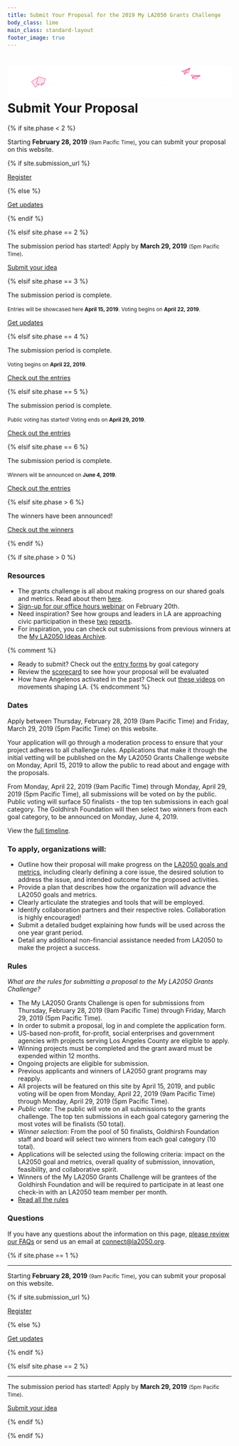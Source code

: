 ```yaml
---
title: Submit Your Proposal for the 2019 My LA2050 Grants Challenge
body_class: lime
main_class: standard-layout
footer_image: true
---
```


<h1>
  <img src="/assets/images/city-strawberry.svg" alt="" />
  Submit Your Proposal
</h1>

{% if site.phase < 2 %}

<div class="introduction" markdown="1">

<p class="max-width: 23em">Starting <strong class="avoid-break">February 28, 2019</strong> <small class="avoid-break">(9am Pacific Time)</small>, <span class="avoid-break">you can submit your proposal on this website.</span></p>

{% if site.submission_url %}

<p class="action" markdown="1">
  <a href="{{ site.submission_url }}">Register</a>
</p>

{% else %}

<p class="action" markdown="1">
  <a href="{{ site.mailing_list_url }}">Get updates</a>
</p>

{% endif %}

</div>

{% elsif site.phase == 2 %}

<div class="introduction" markdown="1">

The submission period has started! Apply by <strong>March 29, 2019</strong> <small>(5pm Pacific Time)</small>.

<p class="action" markdown="1">
  <a href="{{ site.submission_url }}">Submit your idea</a>
</p>

</div>

{% elsif site.phase == 3 %}

<div class="introduction" markdown="1">

The submission period is complete.

<small>
Entries will be showcased here <strong>April 15, 2019</strong>. 
Voting begins on
<span class="avoid-break">
  <strong>April 22, 2019</strong>.
</span>
</small>

<p class="action" markdown="1">
  <a href="{{ site.mailing_list_url }}">Get updates</a>
</p>

</div>

{% elsif site.phase == 4 %}

<div class="introduction" markdown="1">

The submission period is complete.

<small>
Voting begins on
<span class="avoid-break">
  <strong>April 22, 2019</strong>.
</span>
</small>

<p class="action" markdown="1">
  <a href="/entries/">Check out the entries</a>
</p>

</div>

{% elsif site.phase == 5 %}

<div class="introduction" markdown="1">

The submission period is complete.

<p style="max-width: 25em">
  <small>
  Public voting has started!
  Voting ends on
  <span class="avoid-break">
    <strong>April 29, 2019</strong>.
  </span>
  </small>
</p>

<p class="action" markdown="1">
  <a href="/entries/">Check out the entries</a>
</p>

</div>

{% elsif site.phase == 6 %}

<div class="introduction" markdown="1">

The submission period is complete.

<small>
  Winners will be announced on 
  <span class="avoid-break">
    <strong>June 4, 2019</strong>.
  </span>
</small>

<p class="action" markdown="1">
  <a href="/entries/">Check out the entries</a>
</p>

</div>

{% elsif site.phase > 6 %}

<div class="introduction" markdown="1">

The winners have been announced!

<p class="action" markdown="1">
  <a href="/winners/">Check out the winners</a>
</p>

</div>

{% endif %}


{% if site.phase > 0 %}


### Resources

* The grants challenge is all about making progress on our shared goals and metrics. Read about them [here](http://la2050.s3-us-west-1.amazonaws.com/reports/1/pdfs/vision_for_a_successful_los_angeles.pdf?1441226432). 
* <a href="https://docs.google.com/forms/d/e/1FAIpQLSf4drDm6lKpmJudzHY8GYbXHvCszKoGuQUZsPR5TXc54OvDIQ/viewform">Sign-up for our office hours webinar</a> on February 20th. 
* Need inspiration? See how groups and leaders in LA are approaching civic participation in these [two](http://la2050.s3-us-west-1.amazonaws.com/reports/12/pdfs/Braintrust_final_oct9.pdf?1508800325) [reports](http://la2050.s3-us-west-1.amazonaws.com/reports/10/pdfs/partyatthepollsreport_july18.pdf?1500421763). 
* For inspiration, you can check out submissions from previous winners at the [My LA2050 Ideas Archive](https://archive.la2050.org/search/?keywords=winner).

{% comment %}
* Ready to submit? Check out the [entry forms](https://drive.google.com/drive/folders/1gV-2RxzQrpUtkxas1qVsBtQswrb_ZwZg) by goal category
* Review the [scorecard](https://drive.google.com/file/d/1fu8ZgcMTKj53pJNK5S1ECb1mxKi3vgLN/view) to see how your proposal will be evaluated
* How have Angelenos activated in the past? Check out [these videos](https://www.facebook.com/LA2050/videos/vl.1855009431227001/1798255590244812/?type=1) on movements shaping LA. 
{% endcomment %}


### Dates

Apply between Thursday, February 28, 2019 (9am Pacific Time) and Friday, March 29, 2019 (5pm Pacific Time) on this website. 

Your application will go through a moderation process to ensure that your project adheres to all challenge rules. Applications that make it through the initial vetting will be published on the My LA2050 Grants Challenge website on Monday, April 15, 2019 to allow the public to read about and engage with the proposals.

From Monday, April 22, 2019 (9am Pacific Time) through Monday, April 29, 2019 (5pm Pacific Time), all submissions will be voted on by the public. Public voting will surface 50 finalists - the top ten submissions in each goal category. The Goldhirsh Foundation will then select two winners from each goal category, to be announced on Monday, June 4, 2019.

View the [full timeline](/timeline).


### To apply, organizations will:

* Outline how their proposal will make progress on the [LA2050 goals and metrics](/about/#goals), including clearly defining a core issue, the desired solution to address the issue, and intended outcome for the proposed activities.
* Provide a plan that describes how the organization will advance the LA2050 goals and metrics.
* Clearly articulate the strategies and tools that will be employed.
* Identify collaboration partners and their respective roles. Collaboration is highly encouraged!
* Submit a detailed budget explaining how funds will be used across the one year grant period.
* Detail any additional non-financial assistance needed from LA2050 to make the project a success.

### Rules

_What are the rules for submitting a proposal to the My LA2050 Grants Challenge?_

* The My LA2050 Grants Challenge is open for submissions from Thursday, February 28, 2019 (9am Pacific Time) through Friday, March 29, 2019 (5pm Pacific Time).
* In order to submit a proposal, log in and complete the application form.
* US-based non-profit, for-profit, social enterprises and government agencies with projects serving Los Angeles County are eligible to apply.
* Winning projects must be completed and the grant award must be expended within 12 months.
* Ongoing projects are eligible for submission.
* Previous applicants and winners of LA2050 grant programs may reapply.
* All projects will be featured on this site by April 15, 2019, and public voting will be open from Monday, April 22, 2019 (9am Pacific Time) through Monday, April 29, 2019 (5pm Pacific Time).
* <em>Public vote</em>: The public will vote on all submissions to the grants challenge. The top ten submissions in each goal category garnering the most votes will be finalists (50 total).
* <em>Winner selection</em>: From the pool of 50 finalists, Goldhirsh Foundation staff and board will select two winners from each goal category (10 total).
* Applications will be selected using the following criteria: impact on the LA2050 goal and metrics, overall quality of submission, innovation, feasibility, and collaborative spirit.
* Winners of the My LA2050 Grants Challenge will be grantees of the Goldhirsh Foundation and will be required to participate in at least one check-in with an LA2050 team member per month.
* [Read all the rules](https://la2050.s3-us-west-1.amazonaws.com/comfy/cms/files/131/files/original/2018-MyLA2050-Official-Rules.pdf)

### Questions

If you have any questions about the information on this page, [please review our FAQs](/faqs) or send us an email at [connect@la2050.org](mailto:connect@la2050.org).

{% if site.phase == 1 %}

* * *

<div class="introduction" markdown="1">

<p class="max-width: 23em">Starting <strong class="avoid-break">February 28, 2019</strong> <small class="avoid-break">(9am Pacific Time)</small>, <span class="avoid-break">you can submit your proposal on this website.</span></p>

{% if site.submission_url %}

<p class="action" markdown="1">
  <a href="{{ site.submission_url }}">Register</a>
</p>

{% else %}

<p class="action" markdown="1">
  <a href="{{ site.mailing_list_url }}">Get updates</a>
</p>

{% endif %}

{% elsif site.phase == 2 %}

* * *

<div class="introduction" markdown="1">

The submission period has started! Apply by <strong>March 29, 2019</strong> <small>(5pm Pacific Time)</small>.

<p class="action" markdown="1">
  <a href="{{ site.submission_url }}">Submit your idea</a>
</p>

</div>

{% endif %}


{% endif %}
